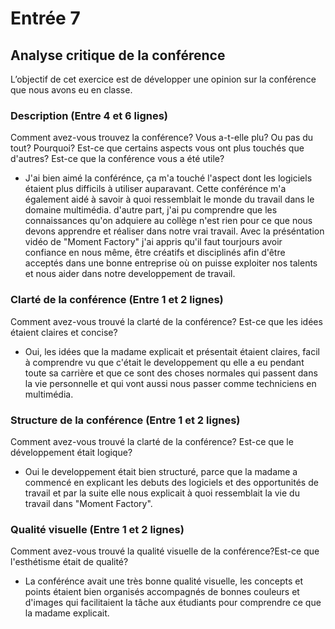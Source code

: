 # Entrée 7
## Analyse critique de la conférence

L’objectif de cet exercice est de développer une opinion sur la conférence que nous avons eu en classe. 

### Description (Entre 4 et 6 lignes)

Comment avez-vous trouvez la conférence? Vous a-t-elle plu? Ou pas du tout? Pourquoi? Est-ce que certains aspects vous ont plus touchés que d'autres? Est-ce que la conférence vous a été utile?

- J'ai bien aimé la conférénce, ça m'a touché l'aspect dont les logiciels étaient plus difficils à utiliser auparavant. Cette conférénce m'a également aidé à savoir à quoi ressemblait le monde du travail dans le domaine multimédia. d'autre part, j'ai pu comprendre que les connaissances qu'on adquiere au collège n'est rien pour ce que nous devons apprendre et réaliser dans notre vrai travail. Avec la préséntation vidéo de "Moment Factory" j'ai appris qu'il faut tourjours avoir confiance en nous même, être créatifs et disciplinés afin d'être acceptés dans une bonne entreprise où on puisse exploiter nos talents et nous aider dans notre developpement de travail.  

### Clarté de la conférence (Entre 1 et 2 lignes)

Comment avez-vous trouvé la clarté de la conférence? Est-ce que les idées étaient claires et concise?

- Oui, les idées que la madame explicait et présentait étaient claires, facil à comprendre vu que c'était le developpement qu elle a eu pendant toute sa carrière et que ce sont des choses normales qui passent dans la vie personnelle et qui vont aussi nous passer comme techniciens en multimédia. 

### Structure de la conférence (Entre 1 et 2 lignes)

Comment avez-vous trouvé la clarté de la conférence? Est-ce que le développement était logique?

- Oui le developpement était bien structuré, parce que la madame a commencé en explicant les debuts des logiciels et des opportunités de travail et par la suite elle nous explicait à quoi ressemblait la vie du travail dans "Moment Factory".

### Qualité visuelle (Entre 1 et 2 lignes)

Comment avez-vous trouvé la qualité visuelle de la conférence?Est-ce que l'esthétisme était de qualité?

- La conférénce avait une très bonne qualité visuelle, les concepts et points étaient bien organisés accompagnés de bonnes couleurs et d'images qui facilitaient la tâche aux étudiants pour comprendre ce que la madame explicait. 


